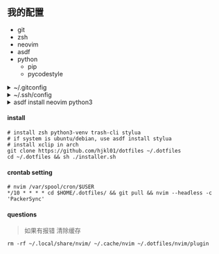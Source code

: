## 我的配置

- git
- zsh
- neovim
- asdf
- python
  - pip
  - pycodestyle


<details><summary> ~/.gitconfig </summary>

```shell
; [http "https://github.com"]
; 	postBuffer = 524288000
; 	proxy = socks5://127.0.0.1:1080
; [https "https://github.com"]
; 	postBuffer = 524288000
; 	proxy = socks5://127.0.0.1:1080

[pull]
	rebase = false
[user]
	email = ycm76229@gmail.com
	name = ycm76229
[filter "lfs"]
	clean = git-lfs clean -- %f
	smudge = git-lfs smudge -- %f
	process = git-lfs filter-process
	required = true
[init]
	defaultBranch = master

[alias]
  lg = log --graph --abbrev-commit --decorate --format=format:'%C(bold blue)%h%C(reset) - %C(bold cyan)%aD%C(reset) %C(bold green)(%ar)%C(reset) %C(white)%s%C(reset) %C(dim white)- %an%C(reset)%C(bold yellow)%d%C(reset)' --all
  lp = log --stat -p

[url "https://ghproxy.com/https://github.com/"]
	insteadOf = https://github.com

; [url "https://gitclone.com/github.com/"]
; 	insteadOf = https://github.com
```

</details>

<details><summary> ~/.ssh/config </summary>

```shell
# ~/.ssh/config
Host github
   HostName github.com
   User git
   # 走 HTTP 代理
   # ProxyCommand socat - PROXY:127.0.0.1:%h:%p,proxyport=8080
   # 走 socks5 代理
   ProxyCommand nc -v -x 127.0.0.1:1080 %h %p

Host archServer
    HostName 192.168.xx.xx
    User username
    Port 22
    # use ipv4
    AddressFamily inet
    IdentitiesOnly yes
    IdentityFile ~/.ssh/id_rsa
    ServerAliveInterval 120
    
# 转发跳板机端口
# ssh -tt -i ./id_rsa -L 0.0.0.0:local_port:host2:host2_port user@host1

# 上传共钥到目标服务器
# ssh-copy-id -i ~/.ssh/id_rsa.pub archServer

# 转发服务器到本机的1082端口
# ssh -D 1082 -f -C -q -N archServer
```

</details>

<details><summary> asdf install neovim python3 </summary>

```shell
git clone https://github.com/asdf-vm/asdf.git ~/.asdf --branch v0.10.2
. $HOME/.asdf/asdf.sh

# install neovim stable
asdf plugin add neovim 
asdf install neovim stable
asdf global neovim stable

# install python3.9.14
asdf plugin add python
asdf list all python
asdf install python 3.9.14
asdf global python 3.9.14
```

</details>

#### install

```shell
# install zsh python3-venv trash-cli stylua
# if system is ubuntu/debian, use asdf install stylua
# install xclip in arch
git clone https://github.com/hjkl01/dotfiles ~/.dotfiles
cd ~/.dotfiles && sh ./installer.sh
```

#### crontab setting

```shell
# nvim /var/spool/cron/$USER
*/10 * * * * cd $HOME/.dotfiles/ && git pull && nvim --headless -c 'PackerSync'
```

#### questions

> 如果有报错 清除缓存
```shell
rm -rf ~/.local/share/nvim/ ~/.cache/nvim ~/.dotfiles/nvim/plugin
```
